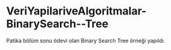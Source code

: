 # VeriYapilariveAlgoritmalar-BinarySearch--Tree


Patika bölüm sonu ödevi olan Binary Search Tree örneği yapıldı. 
 

